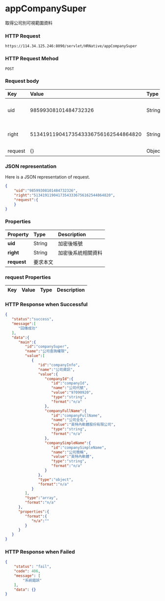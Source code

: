 # appCompanySuper

取得公司別可視範圍資料

### HTTP Request

```
https://114.34.125.246:8090/servlet/HRNative/appCompanySuper
```

### HTTP Request Mehod
```
POST
```


### Request body

| Key | Value | Type | Description |
|:----------|:-------------|:-----|:------------|
| uid | 98599308101484732326 | String | 需透過appLogin取得
| right | 51341911904173543336756162544864820 | String | 需透過appLogin取得 |
| request | {} | Object | 查詢條件


### JSON representation

Here is a JSON representation of request.

```json
{
    "uid":"98599308101484732326",
    "right":"51341911904173543336756162544864820",
    "request":{
    }
}
```


### Properties

| Property | Type | Description |
|:---------|:-----|:------------|
| **uid**   | String | 加密後帳號 |
| **right** | String | 加密後系統相關資料 |
| **request** | 要求本文 |

### request Properties

| Key | Value | Type | Description
|:----------|:-------------|:-----|:------------|


### HTTP Response when Successful
```json
{
   "status":"success",
   "message":[
      "回傳成功"
   ],
   "data":{
      "main":{
         "id":"companySuper",
         "name":"公司查詢權限",
         "value":[
            {
               "id":"companyInfo",
               "name":"公司資訊",
               "value":{
                  "companyId":{
                     "id":"companyId",
                     "name":"公司代號",
                     "value":"97090920",
                     "type":"string",
                     "format":"n/a"
                  },
                  "companyFullName":{
                     "id":"companyFullName",
                     "name":"公司全名",
                     "value":"英特內軟體股份有限公司",
                     "type":"string",
                     "format":"n/a"
                  },
                  "companySimpleName":{
                     "id":"companySimpleName",
                     "name":"公司簡稱",
                     "value":"英特內軟體",
                     "type":"string",
                     "format":"n/a"
                  }
               },
               "type":"object",
               "format":"n/a"
            }
         ],
         "type":"array",
         "format":"n/a"
      },
      "properties":{
         "format":{
            "n/a":""
         }
      }
   }
}
```

### HTTP Response when Failed
```json
{
    "status": "fail",
    "code": 406,
    "message": [
        "系統錯誤"
    ],
    "data": {}
}
```
